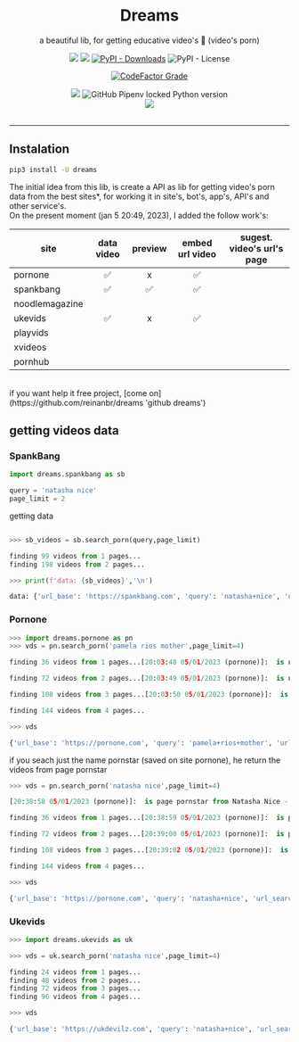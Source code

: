 <!-- <img  height='200px' width='460px' src='https://raw.githubusercontent.com/reinanbr/dreams/main/img/logo.png'>
<br> -->
<div align='center'>
<h1>Dreams</h1>

<p> a beautiful lib, for getting educative video's 🍑 (video's porn)</p>
<a href='https://pypi.org/project/dreams/'><img src='https://img.shields.io/pypi/v/dreams'></a>
<a href='#'><img src='https://img.shields.io/pypi/wheel/dreams'></a>
<a href='#'><img alt="PyPI - Downloads" src="https://img.shields.io/pypi/dm/dreams"></a>
<img alt="PyPI - License" src="https://img.shields.io/pypi/l/dreams?color=orange">

<a href='#'><img alt="CodeFactor Grade" src="https://img.shields.io/codefactor/grade/github/reinanbr/dreams?logo=codefactor">
</a>


<img src='https://img.shields.io/badge/system-linux%20%7C%20deb-brightgreen'>

<img alt="GitHub Pipenv locked Python version" src="https://img.shields.io/github/pipenv/locked/python-version/reinanbr/dreams">


<!-- redes sociais -->
<br/>
<a href='https://instagram.com/reysofts/'><img src='https://shields.io/badge/insta-reysofts-darkviolet?logo=instagram&style=flat'></a>
</div>

<br>

<hr>

## Instalation
```sh
pip3 install -U dreams
```

The initial idea from this lib, is create a API as lib for getting video's porn data from the best sites*, for working it in site's, bot's, app's, API's and other service's.
<br>
On the present moment (jan 5 20:49, 2023), I added the follow work's:

| site         | data video | preview | embed url video | sugest. video's url's page |
|--------------|:----------:|:-------:|:---------------:|:--------------------------:|
|pornone       |         ✅ |     x   |        ✅       |                            |
|spankbang     |         ✅ |    ✅   |        ✅       |                            |
|noodlemagazine|            |         |                 |                            |
|ukevids       |  ✅        |     x   |        ✅       |                            |
|playvids      |            |         |                 |                            |
|xvideos       |            |         |                 |                            |
|pornhub       |            |         |                 |                            |

<br>
if you want help it free project, [come on](https://github.com/reinanbr/dreams 'github dreams')

## getting videos data

### SpankBang
```py
import dreams.spankbang as sb

query = 'natasha nice'
page_limit = 2
```

getting data
```py

>>> sb_videos = sb.search_porn(query,page_limit)

finding 99 videos from 1 pages...
finding 198 videos from 2 pages...
```
```py
>>> print(f'data: {sb_videos}','\n')

data: {'url_base': 'https://spankbang.com', 'query': 'natasha+nice', 'url_search': 'https://spankbang.com/video/natasha+nice', 'ping': 3.6706933975219727, 'len_pages': 2, 'len_videos': 198, 'videos_per_pages': 99, 'videos': [{'title': 'natasha.nice.and.lumi.ray.cumming.in.for.a.wet.landing', 'time': '34 min', 'dur': 2040, 'stats': '\n11K\n91%\n6 days\n\xa0\n\n', 'page_number': 1, 'url': 'https://spankbang.com/7mwzt/video/natasha+nice+and+lumi+ray+cumming+in+for+a+wet+landing', 'url_font': 'https://spankbang.com/s/natasha+nice/1/?o=trending', 'thumbnail': 'https://tb-lb.sb-cd.com/t/12826505/1/2/w:800/t6-enh/natasha-nice-and-lumi-ray-cumm.jpg', 'preview': 'https://tbv.sb-cd.com/t/12826505/1/2/td.mp4'}, ....
```


### Pornone

```py
>>> import dreams.pornone as pn
>>> vds = pn.search_porn('pamela rios mother',page_limit=4)

finding 36 videos from 1 pages...[20:03:48 05/01/2023 (pornone)]:  is not page pornstar - https://pornone.com/search/?q=pamela+rios+mother&sort=relevance&filter=&page=2 

finding 72 videos from 2 pages...[20:03:49 05/01/2023 (pornone)]:  is not page pornstar - https://pornone.com/search/?q=pamela+rios+mother&sort=relevance&filter=&page=3 

finding 108 videos from 3 pages...[20:03:50 05/01/2023 (pornone)]:  is not page pornstar - https://pornone.com/search/?q=pamela+rios+mother&sort=relevance&filter=&page=4 

finding 144 videos from 4 pages...
```
```py
>>> vds

{'url_base': 'https://pornone.com', 'query': 'pamela+rios+mother', 'url_search': 'https://pornone.com/video/pamela+rios+mother', 'ping': 4.651678562164307, 'videos_per_pages': 36, 'len_pages': 4, 'len_videos': 144, 'videos': [{'title': 'Pamela Rios ', 'time': '19:37\n', 'dur': 1177, 'stats': '\n\n\n88,251\n\n\n\n41mo ago\n\n\n\n99%\n\n', 'page_number': 1, 'url': 'https://pornone.com/housewife/pamela-rios/276625807/', 'url_font': 'https://pornone.com/search/?q=pamela+rios+mother&sort=relevance&filter=&page=1', 'url_img': '/images/svg/hd.svg'}, {'title': 'Pamela Rios', 'time': '16:39\n', 'dur': 999, 'stats': '\n\n\n130,289\n\n\n\n21mo ago\n\n\n\n100%\n\n', 'page_number': 1, 'url': 'https://pornone.com/friend/pamela-rios/277501935/', 'url_font': 'https://pornone.com/search/?q=pamela+rios+mother&sort=relevance&filter=&page=1', 'thumbnail': 'https://th-eu4.pornone.com/t/7/276625807/b56.jpg'},  ...
```

if you seach just the name pornstar (saved on site pornone), he return the videos from page pornstar
```py
>>> vds = pn.search_porn('natasha nice',page_limit=4)

[20:38:58 05/01/2023 (pornone)]:  is page pornstar from Natasha Nice - https://pornone.com/natasha-nice-porn-videos-10468/1/ 

finding 36 videos from 1 pages...[20:38:59 05/01/2023 (pornone)]:  is page pornstar from Natasha Nice - https://pornone.com/natasha-nice-porn-videos-10468/2/ 

finding 72 videos from 2 pages...[20:39:00 05/01/2023 (pornone)]:  is page pornstar from Natasha Nice - https://pornone.com/natasha-nice-porn-videos-10468/3/ 

finding 108 videos from 3 pages...[20:39:02 05/01/2023 (pornone)]:  is page pornstar from Natasha Nice - https://pornone.com/natasha-nice-porn-videos-10468/4/ 

finding 144 videos from 4 pages...
```
```py
>>> vds

{'url_base': 'https://pornone.com', 'query': 'natasha+nice', 'url_search': 'https://pornone.com/video/natasha+nice', 'ping': 5.803735971450806, 'videos_per_pages': 36, 'len_pages': 4, 'len_videos': 144, 'videos': [{'title': 'Natasha Nice & Kenzie Love \u200b- Home For The Holidays', 'time': '40:13\n', 'dur': 2413, 'stats': '\n\n\n12\n\n\n\n2h ago\n\n\n\n\n\n', 'page_number': 1, 'url': 'https://pornone.com/love/natasha-nice-kenzie-love-home-for-the-holidays/278245379/?r=111', 'url_font': 'https://pornone.com/natasha-nice-porn-videos-10468/1/', 'thumbnail': 'https://th-eu4.pornone.com/t/79/278245379/b111.jpg'}, ...
```

### Ukevids

```py
>>> import dreams.ukevids as uk

>>> vds = uk.search_porn('natasha nice',page_limit=4)

finding 24 videos from 1 pages...
finding 48 videos from 2 pages...
finding 72 videos from 3 pages...
finding 96 videos from 4 pages...
```
```py
>>> vds

{'url_base': 'https://ukdevilz.com', 'query': 'natasha+nice', 'url_search': 'https://ukdevilz.com/video/natasha+nice', 'ping': 3.231513023376465, 'videos_per_pages': 24, 'len_pages': 4, 'len_videos': 96, 'videos': [{'title': 'Xandra sixx, darcie dolce, natasha nice (sorority initiation) sex porno', 'time': ' 31:58', 'dur': 1918, 'views': ' 122.88K', 'page_number': 1, 'url_font': 'https://ukdevilz.com/video/natasha+nice?p=1', 'url': 'https://ukdevilz.com/watch/-165193771_456239108', 'thumbnail': 'https://sun9-66.userapi.com/c845123/v845123080/699f2/42fyF8MAdjU.jpg'}, ....
```